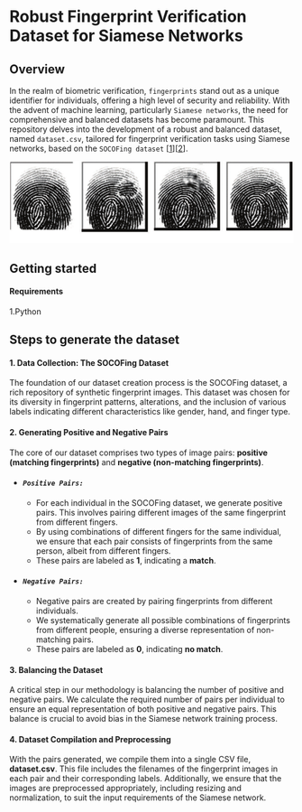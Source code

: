 # Robust Fingerprint Verification Dataset for Siamese Networks

## Overview
In the realm of biometric verification, `fingerprints` stand out as a unique identifier for individuals, offering a high level of security and reliability. With the advent of machine learning, particularly `Siamese networks`, the need for comprehensive and balanced datasets has become paramount. This repository delves into the development of a robust and balanced dataset, named `dataset.csv`, tailored for fingerprint verification tasks using Siamese networks, based on  the `SOCOFing dataset` [[1](https://www.kaggle.com/datasets/ruizgara/socofing)][[2](https://arxiv.org/abs/1807.10609)].
<p align="center">
<img src="Samples-of-fingerprint-images-in-SOCOFing-dataset.ppm" alt="Sample fingerprints" width="900px">
</p>

## Getting started
#### Requirements
1.Python

## Steps to generate the dataset 
#### **1. Data Collection: The SOCOFing Dataset**

The foundation of our dataset creation process is the SOCOFing dataset, a rich repository of synthetic fingerprint images. This dataset was chosen for its diversity in fingerprint patterns, alterations, and the inclusion of various labels indicating different characteristics like gender, hand, and finger type.

#### **2. Generating Positive and Negative Pairs**

The core of our dataset comprises two types of image pairs: **positive (matching fingerprints)** and **negative (non-matching fingerprints)**.
- #### *`Positive Pairs:`*
 
  - For each individual in the SOCOFing dataset, we generate positive pairs. This involves pairing different images of the same fingerprint from different fingers.
  - By using combinations of different fingers for the same individual, we ensure that each pair consists of fingerprints from the same person, albeit from different fingers.
  - These pairs are labeled as **1**, indicating a **match**.
    
- #### *`Negative Pairs:`*
  
  - Negative pairs are created by pairing fingerprints from different individuals.
  - We systematically generate all possible combinations of fingerprints from different people, ensuring a diverse representation of non-matching pairs.
  - These pairs are labeled as **0**, indicating **no match**.

#### **3. Balancing the Dataset**

A critical step in our methodology is balancing the number of positive and negative pairs. We calculate the required number of pairs per individual to ensure an equal representation of both positive and negative pairs. This balance is crucial to avoid bias in the Siamese network training process.

#### **4. Dataset Compilation and Preprocessing**

With the pairs generated, we compile them into a single CSV file, **dataset.csv**. This file includes the filenames of the fingerprint images in each pair and their corresponding labels. Additionally, we ensure that the images are preprocessed appropriately, including resizing and normalization, to suit the input requirements of the Siamese network.

